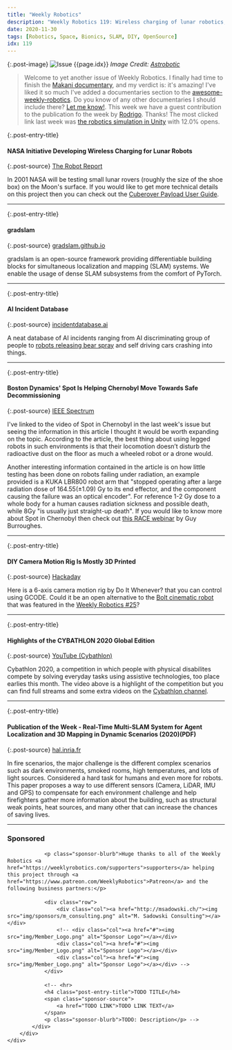 ```yaml
---
title: "Weekly Robotics"
description: "Weekly Robotics 119: Wireless charging of lunar robotics, AI incident database, a new SLAM library, Spot in nuclear decommissioning, Cybathlon highlights and more!"
date: 2020-11-30
tags: [Robotics, Space, Bionics, SLAM, DIY, OpenSource]
idx: 119
---
```


{:.post-image}
![Issue {{page.idx}}](/img/headers/{{page.idx}}.jpg "Issue {{page.idx}}")
*Image Credit: [Astrobotic](https://www.astrobotic.com/)*

> Welcome to yet another issue of Weekly Robotics. I finally had time to finish the [Makani documentary](https://youtu.be/qd_hEja6bzE), and my verdict is: it's amazing! I've liked it so much I've added a documentaries section to the [awesome-weekly-robotics](https://github.com/msadowski/awesome-weekly-robotics). Do you know of any other documentaries I should include there? [Let me know!](mailto:mat@weeklyrobotics.com). This week we have a guest contribution to the publication fo the week by [Rodrigo](https://www.linkedin.com/in/rodrigo-lopes-catto/). Thanks! The most clicked link last week was [the robotics simulation in Unity](https://blogs.unity3d.com/2020/11/19/robotics-simulation-in-unity-is-as-easy-as-1-2-3/) with 12.0% opens.

{:.post-entry-title}
#### NASA Initiative Developing Wireless Charging for Lunar Robots

{:.post-source}
[The Robot Report](https://www.therobotreport.com/nasa-initiative-developing-wireless-charging-lunar-robots/)

In 2001 NASA will be testing small lunar rovers (roughly the size of the shoe box) on the Moon's surface. If you would like to get more technical details on this project then you can check out the [Cuberover Payload User Guide](https://www.astrobotic.com/cuberover-payload-user-guide).

----

{:.post-entry-title}
#### gradslam

{:.post-source}
[gradslam.github.io](https://gradslam.github.io/)

gradslam is an open-source framework providing differentiable building blocks for simultaneous localization and mapping (SLAM) systems. We enable the usage of dense SLAM subsystems from the comfort of PyTorch.

----

{:.post-entry-title}
#### AI Incident Database

{:.post-source}
[incidentdatabase.ai](https://incidentdatabase.ai/summaries/incidents)

A neat database of AI incidents ranging from AI discriminating group of people to [robots releasing bear spray](https://eu.app.com/story/money/business/main-street/2018/12/05/bear-spray-incident-nj-amazon-warehouse-shines-light-safety-record/2215515002/) and self driving cars crashing into things.

----

{:.post-entry-title}
#### Boston Dynamics' Spot Is Helping Chernobyl Move Towards Safe Decommissioning

{:.post-source}
[IEEE Spectrum](https://spectrum.ieee.org/automaton/robotics/robotics-hardware/boston-dynamics-spot-chernobyl)

I've linked to the video of Spot in Chernobyl in the last week's issue but seeing the information in this article I thought it would be worth expanding on the topic. According to the article, the best thing about using legged robots in such environments is that their locomotion doesn’t disturb the radioactive dust on the floor as much a wheeled robot or a drone would.

Another interesting information contained in the article is on how little testing has been done on robots failing under radiation, an example provided is a KUKA LBR800 robot arm that "stopped operating after a large radiation dose of 164.55(±1.09) Gy to its end effector, and the component causing the failure was an optical encoder". For reference 1-2 Gy dose to a whole body for a human causes radiation sickness and possible death, while 8Gy "is usually just straight-up death". If you would like to know more about Spot in Chernobyl then check out [this RACE webinar](https://youtu.be/CyK5hYoeoDI) by Guy Burroughes.

----

{:.post-entry-title}
#### DIY Camera Motion Rig Is Mostly 3D Printed

{:.post-source}
[Hackaday](https://hackaday.com/2020/11/24/diy-camera-motion-rig-is-mostly-3d-printed/)

Here is a 6-axis camera motion rig by Do It Whenever? that you can control using GCODE. Could it be an open alternative to the [Bolt cinematic robot](https://www.mrmoco.com/motion-control/bolt/#bolt-videos) that was featured in the [Weekly Robotics #25](https://weeklyrobotics.com/weekly-robotics-25)?

----

{:.post-entry-title}
#### Highlights of the CYBATHLON 2020 Global Edition

{:.post-source}
[YouTube (Cybathlon)](https://youtu.be/owMz11C1-mc)

Cybathlon 2020, a competition in which people with physical disabilites compete by solving everyday tasks using assistive technologies, too place earlies this month. The video above is a highlight of the competition but you can find full streams and some extra videos on the [Cybathlon channel](https://www.youtube.com/channel/UCqGx-eUykZLDKjjrwRhfilQ/videos).

----

{:.post-entry-title}
#### Publication of the Week - Real-Time Multi-SLAM System for Agent Localization and 3D Mapping in Dynamic Scenarios (2020)(PDF)

{:.post-source}
[hal.inria.fr](https://hal.inria.fr/hal-02913098/document)

In fire scenarios, the major challenge is the different complex scenarios such as dark environments, smoked rooms, high temperatures, and lots of light sources. Considered a hard task for humans and even more for robots. This paper proposes a way to use different sensors (Camera, LiDAR, IMU and GPS) to compensate for each environment challenge and help firefighters gather more information about the building, such as structural weak points, heat sources, and many other that can increase the chances of saving lives.

----
<div class="sponsor-snippet-wrapper">
    <div class="sponsor-snippet container-fluid">
        <div class="row">
            <div class="col-3 d-none d-sm-block"></div>
                <div class="col-sm-12 col-md-6 nopadding">
                    <h3 id="spoonsored">Sponsored</h3>

                <p class="sponsor-blurb">Huge thanks to all of the Weekly Robotics <a href="https://weeklyrobotics.com/supporters">supporters</a> helping this project through <a href="https://www.patreon.com/WeeklyRobotics">Patreon</a> and the following business partners:</p>

                <div class="row">
                    <div class="col"><a href="http://msadowski.ch/"><img src="img/sponsors/m_consulting.png" alt="M. Sadowski Consulting"></a></div>
                    <!-- <div class="col"><a href="#"><img src="img/Member_Logo.png" alt="Sponsor Logo"></a></div>
                    <div class="col"><a href="#"><img src="img/Member_Logo.png" alt="Sponsor Logo"></a></div>
                    <div class="col"><a href="#"><img src="img/Member_Logo.png" alt="Sponsor Logo"></a></div> -->
                </div>

                <!-- <hr>
                <h4 class="post-entry-title">TODO TITLE</h4>
                <span class="sponsor-source">
                    <a href="TODO LINK">TODO LINK TEXT</a>
                </span>
                <p class="sponsor-blurb">TODO: Description</p> -->
            </div>
        </div>
    </div>
</div>
